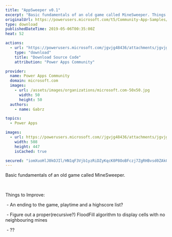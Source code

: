 ```yaml
---
title: "AppSweeper v0.1"
excerpt: "Basic fundamentals of an old game called MineSweeper. Things to Improve: - An ending to the game, playtime and a highscore list? - Figure out a"
originalUrl: https://powerusers.microsoft.com/t5/Community-App-Samples/AppSweeper-v0-1/td-p/278152
type: download
publishedDateTime: 2019-05-06T00:35:00Z
heat: 52

actions:
  - url: "https://powerusers.microsoft.com/jgvjg48436/attachments/jgvjg48436/AppFeedbackGallery/177/2/AppSweeper.msapp"
    type: "download"
    title: "Download Source Code"
    attribution: "Power Apps Community"

provider:
  name: Power Apps Community
  domain: microsoft.com
  images:
    - url: /assets/images/organizations/microsoft.com-50x50.jpg
      width: 50
      height: 50
  authors:
    - name: Gabrz

topics:
  - Power Apps

images:
  - url: https://powerusers.microsoft.com//jgvjg48436/attachments/jgvjg48436/AppFeedbackGallery/177/1/AppSweeper.JPG
    width: 508
    height: 447
    isCached: true

secured: "iomXuoHlJ0kOJIl/HN1qF3Vjb1yzRiDZyKqcK0P8OoBFczj7ZgRHBvsd0ZAk0VD3v651PGl+yVCiB86W0U5fNDnKEeY5m4rt6EVyn+sDvIChZyn175XEyCtQk2l4U43mOMG8oAWDrh17pXQFKI7rEhScwbMqKERfjTubQ8A1Zvq3/Pdc3ujdyeBrTMucbqn+XhSLLUNOu9QffM9tBfEqKoYFpE93IACAoewnamNxbKx0BA8j2UsrRcTPBxZAQ3BGUhYgUOgOKt51Q5ukN9RKP2p4ErIR6GD5PLQcSzy2D/mE9Lchb6c2mpVvMtZreU1qjHyZ9G1d5qAlWmDuofwgOBQCIBK+TAfum1QfH2TDeLiKhZRsETNgNtJhcsBpzhuhWWjaLiI4BUXMo+z/rQ0rAzHk9Mlvof7WFtORIuThei5akzss2Y2Dk84HC6i/2Srm;c+6WSWNbcyyjI+HmUEfQjw=="
---
```

<p>Basic fundamentals of an old game called MineSweeper.</p>
<p>&nbsp;</p>
<p>Things to Improve:</p>
<p>&nbsp;- An ending to the game, playtime and a highscore list?</p>
<p>&nbsp;- Figure out a proper(recursive?) FloodFill algorithm to display cells with no neighbouring mines</p>
<p>&nbsp;- ??</p>

